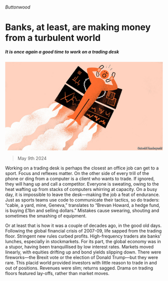 ###### Buttonwood

# Banks, at least, are making money from a turbulent world 

##### It is once again a good time to work on a trading desk 

![image](images/20240511_FND002.jpg) 

> May 9th 2024 

Working on a trading desk is perhaps the closest an office job can get to a sport. Focus and reflexes matter. On the other side of every trill of the phone or ding from a computer is a client who wants to trade. If ignored, they will hang up and call a competitor. Everyone is sweating, owing to the heat wafting up from stacks of computers whirring at capacity. On a busy day, it is impossible to leave the desk—making the job a feat of endurance. Just as sports teams use code to communicate their tactics, so do traders: “cable, a yard, mine, Geneva,” translates to “Brevan Howard, a hedge fund, is buying £1bn and selling dollars.” Mistakes cause swearing, shouting and sometimes the smashing of equipment.

Or at least that is how it was a couple of decades ago, in the good old days. Following the global financial crisis of 2007-09, life sapped from the trading floor. Stringent new rules curbed profits. High-frequency traders ate banks’ lunches, especially in stockmarkets. For its part, the global economy was in a stupor, having been tranquillised by low interest rates. Markets moved linearly, with equities drifting up and bond yields slipping down. There were fireworks—the Brexit vote or the election of Donald Trump—but they were rare. This placid world provided investors with little reason to trade in and out of positions. Revenues were slim; returns sagged. Drama on trading floors featured lay-offs, rather than market moves.

